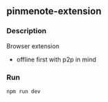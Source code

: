 pinmenote-extension
---

### Description
Browser extension

- offline first with p2p in mind

### Run
```bash
npm run dev
```
